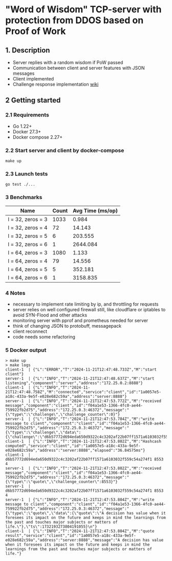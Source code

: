 # "Word of Wisdom" TCP-server with protection from DDOS based on Proof of Work

## 1. Description

- Server replies with a random wisdom if PoW passed
- Communication between client and server features with JSON messages
- Client implemented 
- Challenge response implementation [wiki](https://en.wikipedia.org/wiki/Proof_of_work)

## 2 Getting started

### 2.1 Requirements

- Go 1.22+
- Docker 27.3+
- Docker compose 2.27+

### 2.2 Start server and client by docker-compose

```
make up
```

### 2.3 Launch tests

```
go test ./...
```

### 3 Benchmarks

| Name              | Count | Avg Time (ms/op) |             
|-------------------|-------|------------------|
| l = 32, zeros = 3 | 1033  | 	    0.984       |
| l = 32, zeros = 4 | 72    | 	  14.143        |
| l = 32, zeros = 5 | 6     | 	 203.555        |
| l = 32, zeros = 6 | 1     | 	2644.084        |
| l = 64, zeros = 3 | 1080  | 	   1.133        |
| l = 64, zeros = 4 | 79    | 	  14.556        |
| l = 64, zeros = 5 | 5     | 	 352.181        |
| l = 64, zeros = 6 | 1     | 	3158.835        |

### 4 Notes
- necessary to implement rate limiting by ip, and throttling for requests
- server relies on well configured firewall still, like cloudflare or iptables to avoid SYN-Flood and other attacks
- monitoring server with pprof and prometheus needed for server
- think of changing JSON to protobuff, messagepack
- client reconnect
- code needs some refactoring

### 5 Docker output
```
> make up
> make logs
client-1  | {"L":"ERROR","T":"2024-11-21T12:47:48.733Z","M":"start client"}
server-1  | {"L":"INFO","T":"2024-11-21T12:47:48.637Z","M":"start listening","component":"server","address":"172.25.0.2:8888"}
client-1  | {"L":"INFO","T":"2024-11-21T12:47:48.758Z","M":"connected","service":"client","id":"1a0057e5-a18c-433a-9e5f-e028e682c59a","address":"server:8888"}
server-1  | {"L":"INFO","T":"2024-11-21T12:47:53.772Z","M":"received message","component":"client","id":"f04a1e53-1366-4fc0-ae44-759922fb2d75","address":"172.25.0.3:46372","message":"{\"type\":\"challenge\",\"challenge_counter\":0}"}
server-1  | {"L":"INFO","T":"2024-11-21T12:47:53.784Z","M":"write message to client","component":"client","id":"f04a1e53-1366-4fc0-ae44-759922fb2d75","address":"172.25.0.3:46372","message":"{\"type\":\"challenge\",\"data\":{\"challenge\":\"d6b57772d694eda650d9322c4c3202af22b07ff1571a6103032f559c54a274f1\"},\"ts\":1732193273783347597}\n"}
client-1  | {"L":"INFO","T":"2024-11-21T12:47:53.802Z","M":"Hashcash computed","service":"client","id":"1a0057e5-a18c-433a-9e5f-e028e682c59a","address":"server:8888","elapsed":"36.84575ms"}
client-1  | d6b57772d694eda650d9322c4c3202af22b07ff1571a6103032f559c54a274f1 8553 4
server-1  | {"L":"INFO","T":"2024-11-21T12:47:53.802Z","M":"received message","component":"client","id":"f04a1e53-1366-4fc0-ae44-759922fb2d75","address":"172.25.0.3:46372","message":"{\"type\":\"quote\",\"challenge_counter\":8553}"}
server-1  | d6b57772d694eda650d9322c4c3202af22b07ff1571a6103032f559c54a274f1 8553 4
server-1  | {"L":"INFO","T":"2024-11-21T12:47:53.804Z","M":"write message to client","component":"client","id":"f04a1e53-1366-4fc0-ae44-759922fb2d75","address":"172.25.0.3:46372","message":"{\"type\":\"quote\",\"data\":{\"quote\":\"A decision has value when it foresees its impact on the future and keeps in mind the learnings from the past and touches major subjects or matters of life.\"},\"ts\":1732193273804191055}\n"}
client-1  | {"L":"INFO","T":"2024-11-21T12:47:53.804Z","M":"quote result","service":"client","id":"1a0057e5-a18c-433a-9e5f-e028e682c59a","address":"server:8888","message":"A decision has value when it foresees its impact on the future and keeps in mind the learnings from the past and touches major subjects or matters of life."}
```
